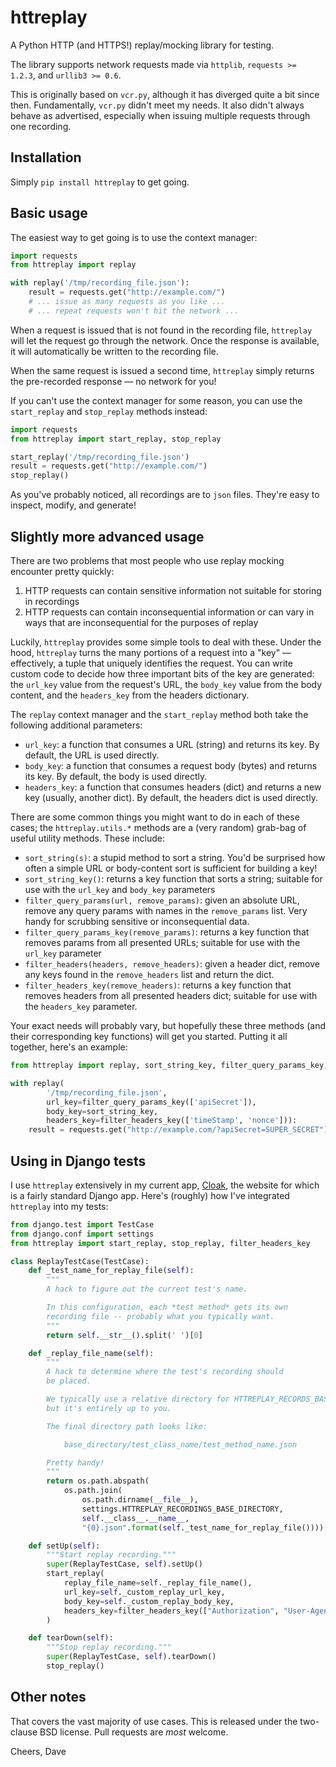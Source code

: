 # httreplay

A Python HTTP (and HTTPS!) replay/mocking library for testing.

The library supports network requests made via `httplib`, `requests >= 1.2.3`, and `urllib3 >= 0.6`.

This is originally based on `vcr.py`, although it has diverged quite a bit since then. Fundamentally, `vcr.py` didn't meet my needs. It also didn't always behave as advertised, especially when issuing multiple requests through one recording.


## Installation

Simply `pip install httreplay` to get going.


## Basic usage

The easiest way to get going is to use the context manager:

```python
import requests
from httreplay import replay

with replay('/tmp/recording_file.json'):
    result = requests.get("http://example.com/")
    # ... issue as many requests as you like ...
    # ... repeat requests won't hit the network ...
```

When a request is issued that is not found in the recording file, `httreplay` will let the request go through the network. Once the response is available, it will automatically be written to the recording file.

When the same request is issued a second time, `httreplay` simply returns the pre-recorded response &mdash; no network for you!

If you can't use the context manager for some reason, you can use the `start_replay` and `stop_replay` methods instead:

```python
import requests
from httreplay import start_replay, stop_replay

start_replay('/tmp/recording_file.json')
result = requests.get("http://example.com/")
stop_replay()
```

As you've probably noticed, all recordings are to `json` files. They're easy to inspect, modify, and generate!


## Slightly more advanced usage

There are two problems that most people who use replay mocking encounter pretty quickly:

1. HTTP requests can contain sensitive information not suitable for storing in recordings
2. HTTP requests can contain inconsequential information or can vary in ways that are inconsequential for the purposes of replay

Luckily, `httreplay` provides some simple tools to deal with these. Under the hood, `httreplay` turns the many portions of a request into a "key" &mdash; effectively, a tuple that uniquely identifies the request. You can write custom code to decide how three important bits of the key are generated: the `url_key` value from the request's URL, the `body_key` value from the body content, and the `headers_key` from the headers dictionary.

The `replay` context manager and the `start_replay` method both take the following additional parameters:

- `url_key`: a function that consumes a URL (string) and returns its key. By default, the URL is used directly.
- `body_key`: a function that consumes a request body (bytes) and returns its key. By default, the body is used directly.
- `headers_key`: a function that consumes headers (dict) and returns a new key (usually, another dict). By default, the headers dict is used directly.

There are some common things you might want to do in each of these cases; the `httreplay.utils.*` methods are a (very random) grab-bag of useful utility methods. These include:

- `sort_string(s)`: a stupid method to sort a string. You'd be surprised how often a simple URL or body-content sort is sufficient for building a key!
- `sort_string_key()`: returns a key function that sorts a string; suitable for use with the `url_key` and `body_key` parameters
- `filter_query_params(url, remove_params)`: given an absolute URL, remove any query params with names in the `remove_params` list. Very handy for scrubbing sensitive or inconsequential data.
- `filter_query_params_key(remove_params)`: returns a key function that removes params from all presented URLs; suitable for use with the `url_key` parameter
- `filter_headers(headers, remove_headers)`: given a header dict, remove any keys found in the `remove_headers` list and return the dict.
- `filter_headers_key(remove_headers)`: returns a key function that removes headers from all presented headers dict; suitable for use with the `headers_key` parameter.

Your exact needs will probably vary, but hopefully these three methods (and their corresponding key functions) will get you started. Putting it all together, here's an example:

```python
from httreplay import replay, sort_string_key, filter_query_params_key, filter_headers_key

with replay(
        '/tmp/recording_file.json',
        url_key=filter_query_params_key(['apiSecret']),
        body_key=sort_string_key,
        headers_key=filter_headers_key(['timeStamp', 'nonce'])):
    result = requests.get("http://example.com/?apiSecret=SUPER_SECRET")
```


## Using in Django tests

I use `httreplay` extensively in my current app, [Cloak](https://www.getcloak.com/), the website for which is a fairly standard Django app. Here's (roughly) how I've integrated `httreplay` into my tests:

```python
from django.test import TestCase
from django.conf import settings
from httreplay import start_replay, stop_replay, filter_headers_key

class ReplayTestCase(TestCase):
    def _test_name_for_replay_file(self):
        """
        A hack to figure out the current test's name.

        In this configuration, each *test method* gets its own
        recording file -- probably what you typically want.
        """
        return self.__str__().split(' ')[0]

    def _replay_file_name(self):
        """
        A hack to determine where the test's recording should
        be placed.

        We typically use a relative directory for HTTREPLAY_RECORDS_BASE_DIRECTORY,
        but it's entirely up to you.

        The final directory path looks like:

            base_directory/test_class_name/test_method_name.json

        Pretty handy!
        """
        return os.path.abspath(
            os.path.join(
                os.path.dirname(__file__),
                settings.HTTREPLAY_RECORDINGS_BASE_DIRECTORY,
                self.__class__.__name__,
                "{0}.json".format(self._test_name_for_replay_file())))

    def setUp(self):
        """Start replay recording."""
        super(ReplayTestCase, self).setUp()
        start_replay(
            replay_file_name=self._replay_file_name(),
            url_key=self._custom_replay_url_key,
            body_key=self._custom_replay_body_key,
            headers_key=filter_headers_key(["Authorization", "User-Agent"]),
        )

    def tearDown(self):
        """Stop replay recording."""
        super(ReplayTestCase, self).tearDown()
        stop_replay()
```

## Other notes

That covers the vast majority of use cases. This is released under the two-clause BSD license. Pull requests are *most* welcome.

Cheers,
Dave






